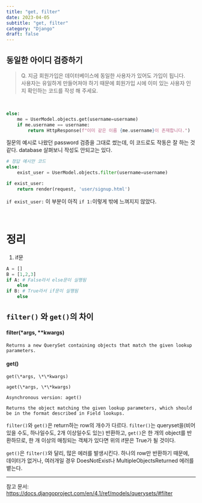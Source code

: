 ```yaml
---
title: "get, filter"
date: 2023-04-05
subtitle: "get, filter"
category: "Django"
draft: false
---
```


## 동일한 아이디 검증하기

> Q. 지금 회원가입은 데이터베이스에 동일한 사용자가 있어도 가입이 됩니다.  
> 사용자는 유일하게 만들어져야 하기 때문에 회원가입 시에 이미 있는 사용자 인지 확인하는 코드를 작성 해 주세요.

<br/>

```python
else:
    me = UserModel.objects.get(username=username)
    if me.username == username:
        return HttpResponse(f"이미 같은 이름 {me.username}이 존재합니다.")
```

질문의 예시로 나왔던 password 검증을 그대로 썼는데, 이 코드로도 작동은 잘 하는 것 같다. database 살펴보니 작성도 안되고는 있다.

```python
# 정답 예시안 코드
else:
    exist_user = UserModel.objects.filter(username=username)

if exist_user:
    return render(request, 'user/signup.html')
```

`if exist_user:` 이 부분이 아직 `if 1:`이렇게 밖에 느껴지지 않았다.

<br/>

# 정리

1.  if문

```python
A = []
B = [1,2,3]
if A: # False라서 else문이 실행됨
	else
if B: # True라서 if문이 실행됨
	else
```

## `filter()` 와 `get()`의 차이

#### filter(\*args, \*\*kwargs)

    Returns a new QuerySet containing objects that match the given lookup parameters.

#### get()

    get(\*args, \*\*kwargs)

    aget(\*args, \*\*kwargs)

    Asynchronous version: aget()

    Returns the object matching the given lookup parameters, which should be in the format described in Field lookups.

`filter()`와 `get()`은 return하는 row의 개수가 다르다.
`filter()`는 queryset을(비어있을 수도, 하나일수도, 2개 이상일수도 있는) 반환하고, `get()`은 한 개의 object를 반환하므로, 한 개 이상의 매칭되는 객체가 있다면 위의 if문은 True가 될 것이다.

`get()`은 `filter()`와 달리, 많은 에러를 발생시킨다.
하나의 row만 반환하기 때문에, 데이터가 없거나, 여러개일 경우 DoesNotExist나 MultipleObjectsReturned 에러를 뱉는다.

---

참고 문서:
https://docs.djangoproject.com/en/4.1/ref/models/querysets/#filter
